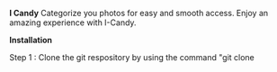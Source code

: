**I Candy**
Categorize you photos for easy and smooth access. Enjoy an amazing experience with I-Candy.

**Installation**

Step 1 : Clone the git respository by using the command "git clone 
